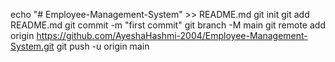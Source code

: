 echo "# Employee-Management-System" >> README.md
git init
git add README.md
git commit -m "first commit"
git branch -M main
git remote add origin https://github.com/AyeshaHashmi-2004/Employee-Management-System.git
git push -u origin main
